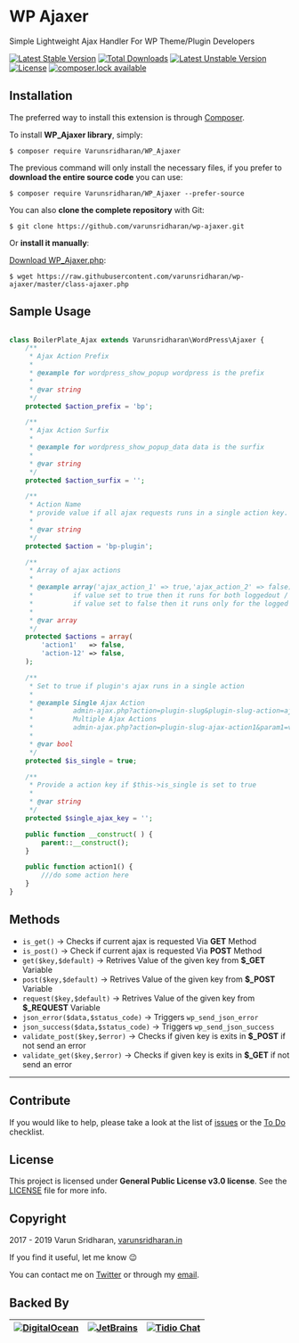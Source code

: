 # WP Ajaxer
Simple Lightweight Ajax Handler For WP Theme/Plugin Developers

[![Latest Stable Version](https://poser.pugx.org/varunsridharan/wp-ajaxer/version)](https://packagist.org/packages/varunsridharan/wp-ajaxer)
[![Total Downloads](https://poser.pugx.org/varunsridharan/wp-ajaxer/downloads)](https://packagist.org/packages/varunsridharan/wp-ajaxer)
[![Latest Unstable Version](https://poser.pugx.org/varunsridharan/wp-ajaxer/v/unstable)](//packagist.org/packages/varunsridharan/wp-ajaxer)
[![License](https://poser.pugx.org/varunsridharan/wp-ajaxer/license)](https://packagist.org/packages/varunsridharan/wp-ajaxer)
[![composer.lock available](https://poser.pugx.org/varunsridharan/wp-ajaxer/composerlock)](https://packagist.org/packages/varunsridharan/wp-ajaxer)



## Installation
The preferred way to install this extension is through [Composer](http://getcomposer.org/download/).

To install **WP_Ajaxer library**, simply:

    $ composer require Varunsridharan/WP_Ajaxer

The previous command will only install the necessary files, if you prefer to **download the entire source code** you can use:

    $ composer require Varunsridharan/WP_Ajaxer --prefer-source

You can also **clone the complete repository** with Git:

    $ git clone https://github.com/varunsridharan/wp-ajaxer.git

Or **install it manually**:

[Download WP_Ajaxer.php](https://raw.githubusercontent.com/varunsridharan/wp-ajaxer/master/class-ajaxer.php):

    $ wget https://raw.githubusercontent.com/varunsridharan/wp-ajaxer/master/class-ajaxer.php



## Sample Usage
```php

class BoilerPlate_Ajax extends Varunsridharan\WordPress\Ajaxer {
	/**
	 * Ajax Action Prefix
	 *
	 * @example for wordpress_show_popup wordpress is the prefix
	 *
	 * @var string
	 */
	protected $action_prefix = 'bp';

	/**
	 * Ajax Action Surfix
	 *
	 * @example for wordpress_show_popup_data data is the surfix
	 *
	 * @var string
	 */
	protected $action_surfix = '';

	/**
	 * Action Name
	 * provide value if all ajax requests runs in a single action key.
	 *
	 * @var string
	 */
	protected $action = 'bp-plugin';

	/**
	 * Array of ajax actions
	 *
	 * @example array('ajax_action_1' => true,'ajax_action_2' => false)
	 *          if value set to true then it runs for both loggedout / logged in users
	 *          if value set to false then it runs only for the logged in user
	 *
	 * @var array
	 */
	protected $actions = array(
		'action1'   => false,
		'action-12' => false,
	);

	/**
	 * Set to true if plugin's ajax runs in a single action
	 *
	 * @example Single Ajax Action
	 *          admin-ajax.php?action=plugin-slug&plugin-slug-action=ajax-action&param1=value1&param2=value=2
	 *          Multiple Ajax Actions
	 *          admin-ajax.php?action=plugin-slug-ajax-action1&param1=value1=param2=value2
	 *
	 * @var bool
	 */
	protected $is_single = true;

	/**
	 * Provide a action key if $this->is_single is set to true
	 *
	 * @var string
	 */
	protected $single_ajax_key = '';

	public function __construct( ) {
		parent::__construct();
	}

	public function action1() {
		///do some action here
	}
}
```


## Methods
* `is_get()` -> Checks if current ajax is requested Via **GET** Method
* `is_post()` -> Check if current ajax is requested Via **POST** Method
* `get($key,$default)` -> Retrives Value of the given key from **$_GET** Variable 
* `post($key,$default)` -> Retrives Value of the given key from **$_POST** Variable 
* `request($key,$default)` -> Retrives Value of the given key from **$_REQUEST** Variable 
* `json_error($data,$status_code)` -> Triggers `wp_send_json_error`
* `json_success($data,$status_code)` -> Triggers `wp_send_json_success`
* `validate_post($key,$error)` -> Checks if given key is exits in **$_POST** if not send an error
* `validate_get($key,$error)` -> Checks if given key is exits in **$_GET** if not send an error


---

## Contribute
If you would like to help, please take a look at the list of
[issues][issues] or the [To Do](#-todo) checklist.

## License
This project is licensed under **General Public License v3.0 license**. See the [LICENSE](LICENSE) file for more info.

## Copyright
2017 - 2019 Varun Sridharan, [varunsridharan.in][website]

If you find it useful, let me know :wink:

You can contact me on [Twitter][twitter] or through my [email][email].

## Backed By
| [![DigitalOcean][do-image]][do-ref] | [![JetBrains][jb-image]][jb-ref] |  [![Tidio Chat][tidio-image]][tidio-ref] |
| --- | --- | --- |

[twitter]: https://twitter.com/varunsridharan2
[email]: mailto:varunsridharan23@gmail.com
[website]: https://varunsridharan.in
[issues]: issues/
[composer]: http://getcomposer.org/download/
[downloadzip]:https://github.com/varunsridharan/wp-ajaxer/archive/master.zip

[do-image]: https://vsp.ams3.cdn.digitaloceanspaces.com/cdn/DO_Logo_Horizontal_Blue-small.png
[jb-image]: https://vsp.ams3.cdn.digitaloceanspaces.com/cdn/phpstorm-small.png?v3
[tidio-image]: https://vsp.ams3.cdn.digitaloceanspaces.com/cdn/tidiochat-small.png
[do-ref]: https://s.svarun.in/Ef
[jb-ref]: https://www.jetbrains.com
[tidio-ref]: https://tidiochat.com

[latest-stable-version-img]: https://poser.pugx.org/varunsridharan/wp-ajaxer/version
[latest-Unstable-version-img]: https://poser.pugx.org/varunsridharan/wp-ajaxer/v/unstable
[total-downloads-img]: https://poser.pugx.org/varunsridharan/wp-ajaxer/downloads
[Latest-Unstable-version-img]: https://poser.pugx.org/varunsridharan/wp-ajaxer/v/unstable
[wpcs-img]: https://img.shields.io/badge/WordPress-Standar-1abc9c.svg
[license-img]: https://poser.pugx.org/varunsridharan/wp-ajaxer/license
[composerlock-img]: https://poser.pugx.org/varunsridharan/wp-ajaxer/composerlock

[latest-stable-version-link]: https://packagist.org/packages/varunsridharan/wp-ajaxer
[latest-Unstable-version-link]: https://packagist.org/packages/varunsridharan/wp-ajaxer
[total-downloads-link]: https://packagist.org/packages/varunsridharan/wp-ajaxer
[Latest-Unstable-Version-link]: https://packagist.org/packages/varunsridharan/wp-ajaxer
[wpcs-link]: https://github.com/WordPress-Coding-Standards/WordPress-Coding-Standards/
[license-link]: https://packagist.org/packages/varunsridharan/wp-ajaxer
[composerlock-link]: https://packagist.org/packages/varunsridharan/wp-ajaxer